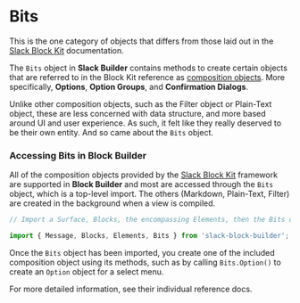 # Bits

This is the one category of objects that differs from those laid out in the [Slack Block Kit](https://api.slack.com/block-kit) documentation.     

The `Bits` object in **Slack Builder** contains methods to create certain objects that are referred to in the Block Kit reference as [composition objects](https://api.slack.com/reference/block-kit/composition-objects). More specifically, **Options**, **Option Groups**, and **Confirmation Dialogs**.

Unlike other composition objects, such as the Filter object or Plain-Text object, these are less concerned with data structure, and more based around UI and user experience. As such, it felt like they really deserved to be their own entity. And so came about the `Bits` object.    

### Accessing Bits in Block Builder

All of the composition objects provided by the [Slack Block Kit](https://api.slack.com/block-kit) framework are supported in **Block Builder** and most are accessed through the `Bits` object, which is a top-level import. The others (Markdown, Plain-Text, Filter) are created in the background when a view is compiled.

```javascript
// Import a Surface, Blocks, the encompassing Elements, then the Bits object

import { Message, Blocks, Elements, Bits } from 'slack-block-builder';
```

Once the `Bits` object has been imported, you create one of the included composition object using its methods, such as by calling `Bits.Option()` to create an `Option` object for a select menu.   

For more detailed information, see their individual reference docs.
